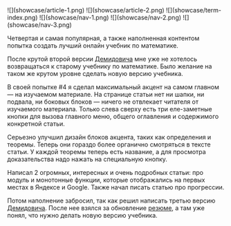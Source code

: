 <gallery>
    ![](showcase/article-1.png)
    ![](showcase/article-2.png)
    ![](showcase/term-index.png)
    ![](showcase/nav-1.png)
    ![](showcase/nav-2.png)
    ![](showcase/nav-3.png)
</gallery>

Четвертая и самая популярная, а также наполненная контентом попытка создать лучший онлайн учебник по математике.

После крутой второй версии [Демидовича](p:dodem) мне уже не хотелось возвращаться к старому учебнику по математике.
Было желание на таком же крутом уровне сделать новую версию учебника.

В своей попытке #4 я сделал максимальный акцент на самом главном — на изучаемом материале.
На странице статьи нет ни шапки, ни подвала, ни боковых блоков — ничего не отвлекает читателя от изучаемого материала. 
Только слева сверху есть три еле-заметные кнопки для вызова главного меню, общего оглавления и содержимого конкретной статьи.

Серьезно улучшил дизайн блоков акцента, таких как определения и теоремы.
Теперь они гораздо более органично смотряться в тексте статьи.
У каждой теоремы теперь есть название, а для просмотра доказательства надо нажать на специальную кнопку.

Написал 2 огромных, интересных и очень подробных статьи: про модуль и монотонные функции, которые отображались на первых местах в Яндексе и Google.
Также начал писать статью про прогрессии.

Потом наполнение забросил, так как решил написать третью версию [Демидовича](p:dodem).
После нее взялся за обновление [резюме](p:radkopeter), а там уже понял, что нужно делать новую версию учебника.